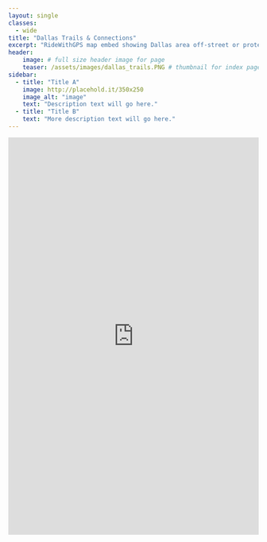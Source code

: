 ```yaml
---
layout: single
classes: 
  - wide
title: "Dallas Trails & Connections"
excerpt: "RideWithGPS map embed showing Dallas area off-street or protected bike paths with BikeDFW's recommended routes between them and through areas without bike infrastructure."
header:
    image: # full size header image for page
    teaser: /assets/images/dallas_trails.PNG # thumbnail for index page
sidebar:
  - title: "Title A"
    image: http://placehold.it/350x250
    image_alt: "image"
    text: "Description text will go here."
  - title: "Title B"
    text: "More description text will go here."
---
```


<iframe src="https://ridewithgps.com/embeds?type=region&id=8173" style="width: 1px; min-width: 100%; height: 800px; border: none;" scrolling="no"></iframe>